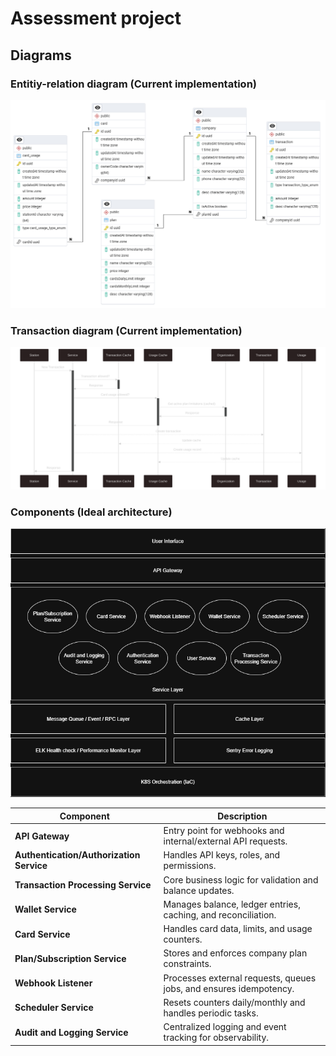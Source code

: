 # Assessment project

## Diagrams

### Entitiy-relation diagram (Current implementation)

![ERD](./docs/erd.png)

### Transaction diagram (Current implementation)

![Transaction sequence diagram](./docs/seq_trx.svg)

### Components (Ideal architecture)

![Components](./docs/components.png)

| Component                                | Description                                                        |
| ---------------------------------------- | ------------------------------------------------------------------ |
| **API Gateway**                          | Entry point for webhooks and internal/external API requests.       |
| **Authentication/Authorization Service** | Handles API keys, roles, and permissions.                          |
| **Transaction Processing Service**       | Core business logic for validation and balance updates.            |
| **Wallet Service**                       | Manages balance, ledger entries, caching, and reconciliation.      |
| **Card Service**                         | Handles card data, limits, and usage counters.                     |
| **Plan/Subscription Service**            | Stores and enforces company plan constraints.                      |
| **Webhook Listener**                     | Processes external requests, queues jobs, and ensures idempotency. |
| **Scheduler Service**                    | Resets counters daily/monthly and handles periodic tasks.          |
| **Audit and Logging Service**            | Centralized logging and event tracking for observability.          |
